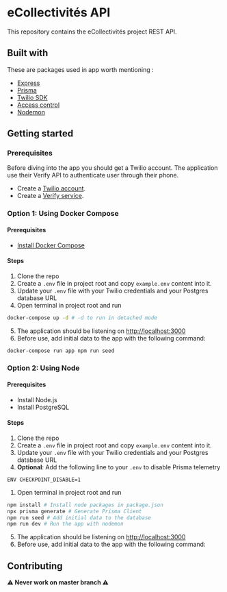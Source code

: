 # eCollectivités API

This repository contains the eCollectivités project REST API.

## Built with

These are packages used in app worth mentioning :

- [Express](https://expressjs.com/)
- [Prisma](https://www.prisma.io/)
- [Twilio SDK](https://www.npmjs.com/package/twilio)
- [Access control](https://www.npmjs.com/package/accesscontrol)
- [Nodemon](https://www.npmjs.com/package/nodemon)

## Getting started

### Prerequisites

Before diving into the app you should get a Twilio account. The application use their Verify API to authenticate user through their phone.

- Create a [Twilio account](https://www.twilio.com/).
- Create a [Verify service](https://www.twilio.com/fr/docs/verify).

### Option 1: Using Docker Compose

#### Prerequisites

- [Install Docker Compose](https://docs.docker.com/compose/install/)

#### Steps

1. Clone the repo
2. Create a `.env` file in project root and copy `example.env` content into it.
3. Update your `.env` file with your Twilio credentials and your Postgres database URL
4. Open terminal in project root and run
``` bash
docker-compose up -d # -d to run in detached mode
```
5. The application should be listening on [http://localhost:3000](http://localhost:3000)
6. Before use, add initial data to the app with the following command:
``` bash
docker-compose run app npm run seed
```

### Option 2: Using Node

#### Prerequisites

- Install Node.js
- Install PostgreSQL

#### Steps

1. Clone the repo
2. Create a `.env` file in project root and copy `example.env` content into it.
3. Update your `.env` file with your Twilio credentials and your Postgres database URL
4. **Optional**: Add the following line to your `.env` to disable Prisma telemetry
```
ENV CHECKPOINT_DISABLE=1
```
1. Open terminal in project root and run
``` bash
npm install # Install node packages in package.json
npx prisma generate # Generate Prisma Client
npm run seed # Add initial data to the database
npm run dev # Run the app with nodemon
```
5. The application should be listening on [http://localhost:3000](http://localhost:3000)
6. Before use, add initial data to the app with the following command:

## Contributing

**⚠️ Never work on master branch ⚠️**
